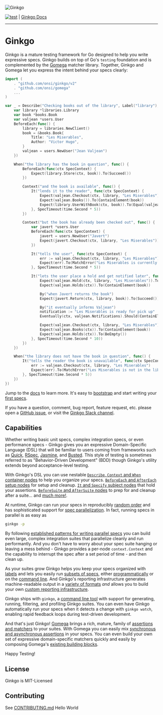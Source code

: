 ![Ginkgo](https://onsi.github.io/ginkgo/images/ginkgo.png)

[![test](https://github.com/onsi/ginkgo/workflows/test/badge.svg?branch=master)](https://github.com/onsi/ginkgo/actions?query=workflow%3Atest+branch%3Amaster) | [Ginkgo Docs](https://onsi.github.io/ginkgo/)

---

# Ginkgo

Ginkgo is a mature testing framework for Go designed to help you write expressive specs.  Ginkgo builds on top of Go's `testing` foundation and is complemented by the [Gomega](https://github.com/onsi/gomega) matcher library.  Together, Ginkgo and Gomega let you express the intent behind your specs clearly:

```go
import (
    . "github.com/onsi/ginkgo/v2"
    . "github.com/onsi/gomega"
    ...
)

var _ = Describe("Checking books out of the library", Label("library"), func() {
    var library *libraries.Library
    var book *books.Book
    var valjean *users.User
    BeforeEach(func() {
        library = libraries.NewClient()
        book = &books.Book{
            Title: "Les Miserables",
            Author: "Victor Hugo",
        }
        valjean = users.NewUser("Jean Valjean")
    })

    When("the library has the book in question", func() {
        BeforeEach(func(ctx SpecContext) {
            Expect(library.Store(ctx, book)).To(Succeed())
        })

        Context("and the book is available", func() {
            It("lends it to the reader", func(ctx SpecContext) {
                Expect(valjean.Checkout(ctx, library, "Les Miserables")).To(Succeed())
                Expect(valjean.Books()).To(ContainElement(book))
                Expect(library.UserWithBook(ctx, book)).To(Equal(valjean))
            }, SpecTimeout(time.Second * 5))
        })

        Context("but the book has already been checked out", func() {
            var javert *users.User
            BeforeEach(func(ctx SpecContext) {
                javert = users.NewUser("Javert")
                Expect(javert.Checkout(ctx, library, "Les Miserables")).To(Succeed())
            })

            It("tells the user", func(ctx SpecContext) {
                err := valjean.Checkout(ctx, library, "Les Miserables")
                Expect(err).To(MatchError("Les Miserables is currently checked out"))
            }, SpecTimeout(time.Second * 5))

            It("lets the user place a hold and get notified later", func(ctx SpecContext) {
                Expect(valjean.Hold(ctx, library, "Les Miserables")).To(Succeed())
                Expect(valjean.Holds(ctx)).To(ContainElement(book))

                By("when Javert returns the book")
                Expect(javert.Return(ctx, library, book)).To(Succeed())

                By("it eventually informs Valjean")
                notification := "Les Miserables is ready for pick up"
                Eventually(ctx, valjean.Notifications).Should(ContainElement(notification))

                Expect(valjean.Checkout(ctx, library, "Les Miserables")).To(Succeed())
                Expect(valjean.Books(ctx)).To(ContainElement(book))
                Expect(valjean.Holds(ctx)).To(BeEmpty())
            }, SpecTimeout(time.Second * 10))
        })  
    })

    When("the library does not have the book in question", func() {
        It("tells the reader the book is unavailable", func(ctx SpecContext) {
            err := valjean.Checkout(ctx, library, "Les Miserables")
            Expect(err).To(MatchError("Les Miserables is not in the library catalog"))
        }, SpecTimeout(time.Second * 5))
    })
})
```

Jump to the [docs](https://onsi.github.io/ginkgo/) to learn more.  It's easy to [bootstrap](https://onsi.github.io/ginkgo/#bootstrapping-a-suite) and start writing your [first specs](https://onsi.github.io/ginkgo/#adding-specs-to-a-suite).

If you have a question, comment, bug report, feature request, etc. please open a [GitHub issue](https://github.com/onsi/ginkgo/issues/new), or visit the [Ginkgo Slack channel](https://app.slack.com/client/T029RQSE6/CQQ50BBNW).

## Capabilities

Whether writing basic unit specs, complex integration specs, or even performance specs - Ginkgo gives you an expressive Domain-Specific Language (DSL) that will be familiar to users coming from frameworks such as [Quick](https://github.com/Quick/Quick), [RSpec](https://rspec.info), [Jasmine](https://jasmine.github.io), and [Busted](https://lunarmodules.github.io/busted/).  This style of testing is sometimes referred to as "Behavior-Driven Development" (BDD) though Ginkgo's utility extends beyond acceptance-level testing.

With Ginkgo's DSL you can use nestable [`Describe`, `Context` and `When` container nodes](https://onsi.github.io/ginkgo/#organizing-specs-with-container-nodes) to help you organize your specs.  [`BeforeEach` and `AfterEach` setup nodes](https://onsi.github.io/ginkgo/#extracting-common-setup-beforeeach) for setup and cleanup.  [`It` and `Specify` subject nodes](https://onsi.github.io/ginkgo/#spec-subjects-it) that hold your assertions. [`BeforeSuite` and `AfterSuite` nodes](https://onsi.github.io/ginkgo/#suite-setup-and-cleanup-beforesuite-and-aftersuite) to prep for and cleanup after a suite... and [much more!](https://onsi.github.io/ginkgo/#writing-specs).

At runtime, Ginkgo can run your specs in reproducibly [random order](https://onsi.github.io/ginkgo/#spec-randomization) and has sophisticated support for [spec parallelization](https://onsi.github.io/ginkgo/#spec-parallelization).  In fact, running specs in parallel is as easy as

```bash
ginkgo -p
```

By following [established patterns for writing parallel specs](https://onsi.github.io/ginkgo/#patterns-for-parallel-integration-specs) you can build even large, complex integration suites that parallelize cleanly and run performantly.  And you don't have to worry about your spec suite hanging or leaving a mess behind - Ginkgo provides a per-node `context.Context` and the capability to interrupt the spec after a set period of time - and then clean up.

As your suites grow Ginkgo helps you keep your specs organized with [labels](https://onsi.github.io/ginkgo/#spec-labels) and lets you easily run [subsets of specs](https://onsi.github.io/ginkgo/#filtering-specs), either [programmatically](https://onsi.github.io/ginkgo/#focused-specs) or on the [command line](https://onsi.github.io/ginkgo/#combining-filters).  And Ginkgo's reporting infrastructure generates machine-readable output in a [variety of formats](https://onsi.github.io/ginkgo/#generating-machine-readable-reports) _and_ allows you to build your own [custom reporting infrastructure](https://onsi.github.io/ginkgo/#generating-reports-programmatically).

Ginkgo ships with `ginkgo`, a [command line tool](https://onsi.github.io/ginkgo/#ginkgo-cli-overview) with support for generating, running, filtering, and profiling Ginkgo suites.  You can even have Ginkgo automatically run your specs when it detects a change with `ginkgo watch`, enabling rapid feedback loops during test-driven development.

And that's just Ginkgo!  [Gomega](https://onsi.github.io/gomega/) brings a rich, mature, family of [assertions and matchers](https://onsi.github.io/gomega/#provided-matchers) to your suites.  With Gomega you can easily mix [synchronous and asynchronous assertions](https://onsi.github.io/ginkgo/#patterns-for-asynchronous-testing) in your specs.  You can even build your own set of expressive domain-specific matchers quickly and easily by composing Gomega's [existing building blocks](https://onsi.github.io/ginkgo/#building-custom-matchers).

Happy Testing!

## License

Ginkgo is MIT-Licensed

## Contributing

See [CONTRIBUTING.md](CONTRIBUTING.md)
Hello World
